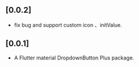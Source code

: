 ## [0.0.2]

* fix bug and support custom icon 、initValue.

## [0.0.1]

* A Flutter material DropdownButton Plus package.
